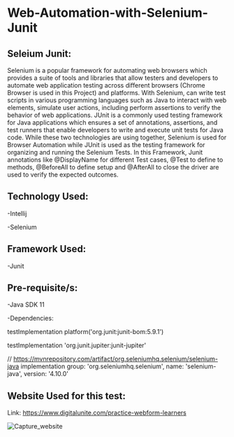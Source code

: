 # Web-Automation-with-Selenium-Junit

## Seleium Junit:
Selenium is a popular framework for automating web browsers which provides a suite of tools and libraries that allow testers and developers to automate web application testing across different browsers (Chrome Browser is used in this Project) and platforms. With Selenium, can write test scripts in various programming languages such as Java to interact with web elements, simulate user actions, including perform assertions to verify the behavior of web applications.
JUnit is a commonly used testing framework for Java applications which ensures a set of annotations, assertions, and test runners that enable developers to write and execute unit tests for Java code.
While these two technologies are using together, Selenium is used for Browser Automation while JUnit is used as the testing framework for organizing and running the Selenium Tests. In this Framework, Junit annotations like @DisplayName for different Test cases, @Test to define to methods, @BeforeAll to define setup and @AfterAll to close the driver are used to verify the expected outcomes.

## Technology Used:
-Intellij

-Selenium

## Framework Used:
-Junit

## Pre-requisite/s:
-Java SDK 11

-Dependencies:

testImplementation platform('org.junit:junit-bom:5.9.1')

testImplementation 'org.junit.jupiter:junit-jupiter'

// https://mvnrepository.com/artifact/org.seleniumhq.selenium/selenium-java
implementation group: 'org.seleniumhq.selenium', name: 'selenium-java', version: '4.10.0'

## Website Used for this test:

Link: https://www.digitalunite.com/practice-webform-learners

![Capture_website](https://github.com/Sajjad7Rahman/Web-Automation-with-Selenium-Junit/assets/134221688/66294cf1-4d11-41a3-9b84-e7e67c9c0c52)
